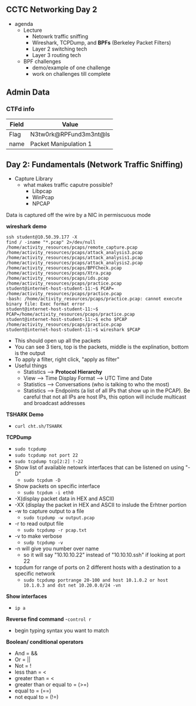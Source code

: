 ## CCTC Networking Day 2 

- agenda
    - Lecture
        - Netowrk traffic sniffing
        - Wireshark, TCPDump, and **BPFs** (Berkeley Packet Filters)
        - Layer 2 switching tech
        - Layer 3 routing tech
   - BPF challenges
        - demo/example of one challenge
        - work on challenges till complete 

## Admin Data 

### CTFd info
| Field | Value | 
|-|-|
| Flag | N3tw0rk@RPFund3m3nt@ls| 
| name | Packet Manipulation 1 | 

## Day 2: Fundamentals (Network Traffic Sniffing)
- Capture Library
    - what makes traffic caputre possible?
        - Libpcap
        - WinPcap
        - NPCAP

Data is captured off the wire by a NIC in permiscuous mode 

**wireshark demo**
```
ssh student@10.50.39.177 -X
find / -iname "*.pcap" 2>/dev/null
/home/activity_resources/pcaps/remote_capture.pcap
/home/activity_resources/pcaps/attack_analysis3.pcap
/home/activity_resources/pcaps/attack_analysis1.pcap
/home/activity_resources/pcaps/attack_analysis2.pcap
/home/activity_resources/pcaps/BPFCheck.pcap
/home/activity_resources/pcaps/Xtra.pcap
/home/activity_resources/pcaps/ids.pcap
/home/activity_resources/pcaps/practice.pcap
student@internet-host-student-11:~$ PCAP= /home/activity_resources/pcaps/practice.pcap
-bash: /home/activity_resources/pcaps/practice.pcap: cannot execute binary file: Exec format error
student@internet-host-student-11:~$ PCAP=/home/activity_resources/pcaps/practice.pcap
student@internet-host-student-11:~$ echo $PCAP
/home/activity_resources/pcaps/practice.pcap
student@internet-host-student-11:~$ wireshark $PCAP
```
- This should open up all the packets
- You can see 3 tiers, top is the packets, middle is the explination, bottom is the output
- To apply a filter, right click, "apply as filter" 
- Useful things
    - Statistics --> **Protocol Hierarchy**
    - View --> Time Display Format --> UTC Time and Date 
    - Statistics --> Conversations (who is talking to who the most)
    - Statistics --> Endpoints (a list of all IPs that show up in the PCAP). Be careful that not all IPs are host IPs, this option will include multicast and broadcast addresses 

**TSHARK Demo**
- `curl cht.sh/TSHARK` 

**TCPDump**
- `sudo tcpdump`
- `sudo tcpdump not port 22`
- `sudo tcpdump tcp[2:2] !-22`
- Show list of available netowrk interfaces that can be listened on using "-D"
    - `sudo tcpdum -D`
- Show packets on specific interface
    - `sudo tcpdum -i eth0`
- -X(display packet data in HEX and ASCII)
- -XX (display the packet in HEX and ASCII to inslude the Erhtner portion
- -w to capture output to a file
    - `sudo tcpdump -w output.pcap`
- -r to read output file 
    - `sudo tcpdump -r pcap.txt`
- -v to make verbose
    - `sudp tcpdump -v`
- -n will give you number over name
    - so it will say "10.10.10.22" instead of "10.10.10.ssh" if looking at port 22 
- tcpdum for range of ports on 2 different hosts with a destination to a specific network 
    - `sudo tcpdump portrange 20-100 and host 10.1.0.2 or host 10.1.0.3 and dst net 10.20.0.0/24 -vn`

**Show interfaces**
- `ip a`


**Reverse find command**
-`control r`
- begin typing syntax you want to match 


**Boolean/ conditional operators**
- And = &&
- Or = ||
- Not = !
- less than = < 
- greater than = <
- greater than or equal to = (>=)
- equal to = (==)
- not equal to = (!=)
